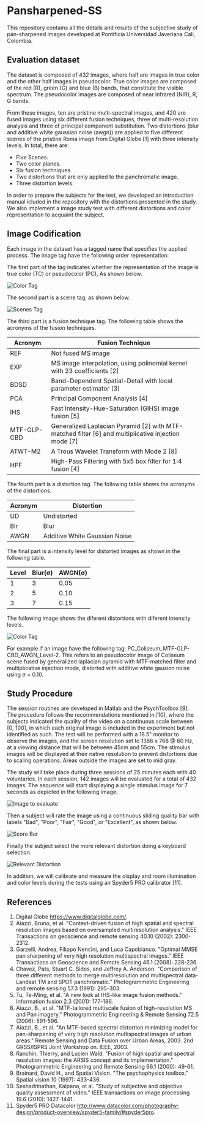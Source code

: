 # Pansharpened-SS

This repository contains all the details and results of the subjective study of pan-sharpened images developed at Pontificia Universidad Javeriana Cali, Colombia.
## Evaluation dataset

The dataset is composed of 432 images, where half are images in true color and the other half images in pseudocolor. True color images are composed of the red (R), green (G) and blue (B) bands, that constitute the visible spectrum. The pseudocolor images are composed of near infrared (NIR), R, G bands.    

From these images, ten are pristine multi-spectral images, and 420 are fused images using six different fusion techniques, three of multi-resolution analysis and three of principal component substitution. Two distortions (blur and additive white gaussian noise (awgn)) are applied to five different scenes of the pristine Roma image from Digital Globe [1] with three intensity levels. In  total, there are:

* Five Scenes.
* Two color planes.
* Six fusion techniques.
* Two distortions that are only applied to the panchromatic image.
* Three distortion levels.

In order to prepare the subjects for the test, we developed an introduction manual icluded in the repository with the distortions presented in the study. We also implement a image study test with different distortions and color representation to acquaint the subject.

## Image Codification
 
Each image in the dataset has a tagged name that specifies the applied process. The image tag have the following order representation:

The first part of the tag indicates whether the representation of the image is true color (TC) or pseudocolor (PC), As shown below.

 ![Color Tag](Tag_Color.png)

The second part is a scene tag, as shown below.

 ![Scenes Tag](Tag_Scenes.png)

The third part is a fusion technique tag. The following table shows the acronyms of the fusion techniques.

| Acronym    | Fusion Technique                                                                                   |
|------------|----------------------------------------------------------------------------------------------------|
| REF        | Not fused MS image                                                                                 |
| EXP        | MS image interpolation, using polinomial kernel with 23 coefficients [2]                           |
| BDSD       | Band-Dependent Spatial-Detail with local parameter estimator [3]                                   |
| PCA        | Principal Component Analysis [4]                                                                   |
| IHS        | Fast Intensity-Hue-Saturation (GIHS) image fusion [5]                                              |
| MTF-GLP-CBD| Generalized Laplacian Pyramid [2] with MTF-matched filter [6] and multiplicative injection mode [7]|
| ATWT-M2    | A Trous Wavelet Transform with Mode 2 [8]                                                          |
| HPF        | High-Pass Filtering with 5x5 box filter for 1:4 fusion [4]                                         |

The fourth part is a distortion tag. The following table shows the acronyms of the distortions.

| Acronym| Distortion                   |
|--------|------------------------------|
| UD     | Undistorted                  |
| Blr    | Blur                         |
| AWGN   | Additive White Gaussian Noise|

The final part is a intensity level for distorted images as shown in the following table.

| Level   | Blur(σ) | AWGN(σ) |
| --------|---------|---------|
| 1       | 3       | 0.05    |
| 2       | 5       | 0.10    |
| 3       | 7       | 0.15    |

The following image shows the diferent distortions with diferent intensity levels.

 ![Color Tag](Tag_Distortion.png)

For example if an image have the following tag: PC_Coliseum_MTF-GLP-CBD_AWGN_Level-2. This refers to an pseudocolor image of Coliseum scene fused by generalized laplacian pyramid with MTF-matched filter and multiplicative injection mode, distorted with additive white gausion noise using σ = 0.10.

## Study Procedure
The session routines are developed in Matlab and the PsychToolbox [9]. The procedure follows the recommendations mentioned in [10], where the subjects indicated the quality of the video on a continuous scale between [0, 100], in which each original image is included in the experiment but not identified as such. The test will be performed with a 18.5" monitor to observe the images, and the screen resolution set to 1366 x 768 @ 60 Hz, at a viewing distance that will be between 45cm and 55cm. The stimulus images will be displayed at their native resolution to prevent distortions due to scaling operations. Areas outside the images are set to mid gray. 

The study will take place during three sessions of 25 minutes each with 40 voluntaries. In each session, 142 images will be evaluated  for a total of 432 images. The sequence will start displaying a single stimulus image for 7 seconds as depicted in the following image.

![Image to evaluate](ScoreImage.png)

Then a subject will rate the image using a continuous sliding quality bar with labels "Bad", "Poor", "Fair", "Good", or "Excellent", as shown below. 

![Score Bar](ScoreBar.png)

Finally the subject select the more relevant distortion doing a keyboard selection.

![Relevant Distortion](ScoreType.png)

In addition, we will calibrate and measure the display and room illumination and color levels during the tests using an Spyder5 PRO calibrator [11].
## References
1. Digital Globe https://www.digitalglobe.com/.
2. Aiazzi, Bruno, et al. "Context-driven fusion of high spatial and spectral resolution images based on oversampled multiresolution analysis." IEEE Transactions on geoscience and remote sensing 40.10 (2002): 2300-2312.
3. Garzelli, Andrea, Filippo Nencini, and Luca Capobianco. "Optimal MMSE pan sharpening of very high resolution multispectral images." IEEE Transactions on Geoscience and Remote Sensing 46.1 (2008): 228-236.
4. Chavez, Pats, Stuart C. Sides, and Jeffrey A. Anderson. "Comparison of three different methods to merge multiresolution and multispectral data- Landsat TM and SPOT panchromatic." Photogrammetric Engineering and remote sensing 57.3 (1991): 295-303.
5. Tu, Te-Ming, et al. "A new look at IHS-like image fusion methods." Information fusion 2.3 (2001): 177-186.
6. Aiazzi, B., et al. "MTF-tailored multiscale fusion of high-resolution MS and Pan imagery." Photogrammetric Engineering & Remote Sensing 72.5 (2006): 591-596.
7. Aiazzi, B., et al. "An MTF-based spectral distortion minimizing model for pan-sharpening of very high resolution multispectral images of urban areas." Remote Sensing and Data Fusion over Urban Areas, 2003. 2nd GRSS/ISPRS Joint Workshop on. IEEE, 2003.
8. Ranchin, Thierry, and Lucien Wald. "Fusion of high spatial and spectral resolution images: the ARSIS concept and its implementation." Photogrammetric Engineering and Remote Sensing 66.1 (2000): 49-61.
9. Brainard, David H., and Spatial Vision. "The psychophysics toolbox." Spatial vision 10 (1997): 433-436.
10. Seshadrinathan, Kalpana, et al. "Study of subjective and objective quality assessment of video." IEEE transactions on image processing 19.6 (2010): 1427-1441..
11. Spyder5 PRO Datacolor http://www.datacolor.com/photography-design/product-overview/spyder5-family/#spyder5pro.

